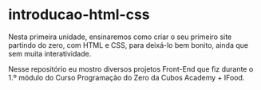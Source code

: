 # introducao-html-css
Nesta primeira unidade, ensinaremos como criar o seu primeiro site partindo do zero, com HTML e CSS, para deixá-lo bem bonito, ainda que sem muita
interatividade.

Nesse repositório eu mostro diversos projetos Front-End que fiz durante o 1.º módulo do Curso Programação do Zero da Cubos Academy + IFood.
